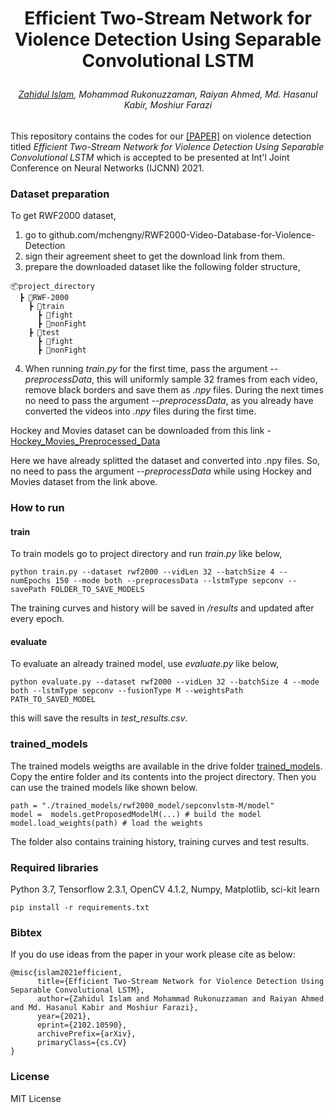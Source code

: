 <h1 align="center">
<p>Efficient Two-Stream Network for Violence Detection Using Separable Convolutional LSTM
</h1>
<h6 align="center">
<p> <a href="https://github.com/Zedd1558">Zahidul Islam</a>, Mohammad Rukonuzzaman, Raiyan Ahmed, Md. Hasanul Kabir, Moshiur Farazi
</h3>
<!---
<p align="center">
 <img alt="cover" src="https://github.com/Zedd1558/traffic-sign-recognition-tutorial-code/blob/master/documentation/overview.jpg" height="60%" width="60%">
</p>
-->

This repository contains the codes for our [[PAPER]](https://arxiv.org/abs/2102.10590) on violence detection titled *Efficient Two-Stream Network for Violence Detection Using Separable Convolutional LSTM* which is accepted to be presented at Int'l Joint Conference on Neural Networks (IJCNN) 2021. 

### Dataset preparation
To get RWF2000 dataset,
1. go to github.com/mchengny/RWF2000-Video-Database-for-Violence-Detection
2. sign their agreement sheet to get the download link from them. 
3. prepare the downloaded dataset like the following folder structure, 
```
📦project_directory
  ┣ 📂RWF-2000
    ┣ 📂train
      ┣ 📂fight
      ┣ 📂nonFight
    ┣ 📂test
      ┣ 📂fight
      ┣ 📂nonFight
```
4. When running *train.py* for the first time, pass the argument *--preprocessData*, this will uniformly sample 32 frames from each video, remove black borders and save them as *.npy* files. During the next times no need to pass the argument *--preprocessData*, as you already have converted the videos into *.npy* files during the first time.

Hockey and Movies dataset can be downloaded from this link - 
[Hockey_Movies_Preprocessed_Data](https://drive.google.com/file/d/1-4yHiSzAzOz9L0EEbw58e-soZnlFEVpP/view?usp=sharing)

Here we have already splitted the dataset and converted into .npy files. So, no need to pass the argument *--preprocessData* while using Hockey and Movies dataset from the link above.

### How to run
#### train
To train models go to project directory and run *train.py* like below, 
```
python train.py --dataset rwf2000 --vidLen 32 --batchSize 4 --numEpochs 150 --mode both --preprocessData --lstmType sepconv --savePath FOLDER_TO_SAVE_MODELS
```
The training curves and history will be saved in */results* and updated after every epoch. 

#### evaluate
To evaluate an already trained model, use *evaluate.py* like below,
```
python evaluate.py --dataset rwf2000 --vidLen 32 --batchSize 4 --mode both --lstmType sepconv --fusionType M --weightsPath PATH_TO_SAVED_MODEL
```
this will save the results in *test_results.csv*.

### trained_models
The trained models weigths are available in the drive folder [trained_models](https://drive.google.com/drive/folders/1igx-plktW069IgXyWg3H78AKuTg-jCza?usp=sharing). Copy the entire folder and its contents into the project directory. Then you can use the trained models like shown below.
```
path = "./trained_models/rwf2000_model/sepconvlstm-M/model" 
model =  models.getProposedModelM(...) # build the model
model.load_weights(path) # load the weights
```
The folder also contains training history, training curves and test results. 

### Required libraries
Python 3.7, Tensorflow 2.3.1, OpenCV 4.1.2, Numpy, Matplotlib, sci-kit learn
```
pip install -r requirements.txt
```

### Bibtex
If you do use ideas from the paper in your work please cite as below:
```
@misc{islam2021efficient,
      title={Efficient Two-Stream Network for Violence Detection Using Separable Convolutional LSTM}, 
      author={Zahidul Islam and Mohammad Rukonuzzaman and Raiyan Ahmed and Md. Hasanul Kabir and Moshiur Farazi},
      year={2021},
      eprint={2102.10590},
      archivePrefix={arXiv},
      primaryClass={cs.CV}
}
```
### License

MIT License

<!---
### Implementation
#### Localization 
To find out the regions containing traffic signs we used a
well known machine learning technique called Haar Cascade
Classifier. 
We used <a href="https://amin-ahmadi.com/cascade-trainer-gui/">this GUI tool</a> to train our cascade classifier using 500 positive images (samples) i.e. images of traffic signs from GTRSB dataset and 500 negative samples i.e. images of random objects. The features learned are contained in the output *cascade.xml* which is used by *OpenCV* to find out the Region of Interests (ROI) that might contain traffic sign.
<p align="center">
  <img src="https://github.com/Zedd1558/traffic-sign-recognition-tutorial-code/blob/master/documentation/detect.png" width="400" /></p>
#### Recognition
The ROIs are cropped and passed to a CNN implemented on tensorflow. We  used publicly available dataset German Traffic Sign Recognition Benchmark to train our model. GTSRB dataset  is  a  multi-category  classification  competition  held  at IJCNN  2011.  The  dataset  is  composed  of  50,000  images  in total and 43 classes. The model is trained end to end using Adam optimizer with a initial learning rate of *0.0001* and a learning rate decay of *0.0001/(numberof epoch×0.5)*. The model was trained for 50 epochs with mini batch size of 64.
<p align="center">
  <img src="https://github.com/Zedd1558/traffic-sign-recognition-tutorial-code/blob/master/documentation/data.png" width="200" />
    <img src="https://github.com/Zedd1558/traffic-sign-recognition-tutorial-code/blob/master/documentation/accuracy.png" width="200" />
    <img src="https://github.com/Zedd1558/traffic-sign-recognition-tutorial-code/blob/master/documentation/loss(1).png" width="200" />
</p>
Detailed documentation of the project can be found <a href="https://github.com/Zedd1558/Traffic-Sign-Localization-and-Recognition/blob/master/Report_on_the_Project.pdf">here</a>.
-->
